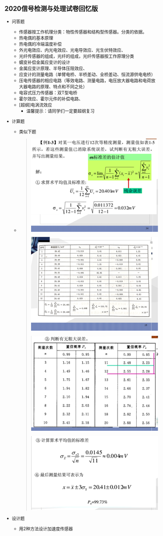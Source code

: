 ## 2020信号检测与处理试卷回忆版

- 问答题

  - 传感器按工作机理分类：物性传感器和结构型传感器。分类的依据。
  - 热电偶的基本原理
  - 热电偶的冷端温度补偿
  - 外光电效应、内光电效应、光电导效应、光生伏特效应、
  - 光纤传感器的组成，光纤的组成，光纤传感器按工作原理分类
  - 蠕变补偿金属应变计的设计
  - 金属应变计原理、半导体压阻效应、
  - 应变计的测量电路（单臂电桥、半桥差动、全桥差动、恒流源供电电桥）
  - 压电传感器的相应电路（等效电路、测量电路，电压放大器电路和电荷放大器电路的原理、特点和不同之处）
  - 电容式压力传感器：双T型电桥
  - 霍尔效应、霍尔元件的补偿电路、
  - [超纲]电涡流效应
    - 温馨提示：请同学们一定要超纲复习

- 计算题

  - 类似下题

  - > ![image-20210629144259964](2020%E4%BF%A1%E5%8F%B7%E6%A3%80%E6%B5%8B%E4%B8%8E%E5%A4%84%E7%90%86%E8%AF%95%E5%8D%B7%E5%9B%9E%E5%BF%86%E7%89%88.assets/image-20210629144259964.png)
    >
    > ![image-20210629144344208](2020%E4%BF%A1%E5%8F%B7%E6%A3%80%E6%B5%8B%E4%B8%8E%E5%A4%84%E7%90%86%E8%AF%95%E5%8D%B7%E5%9B%9E%E5%BF%86%E7%89%88.assets/image-20210629144344208.png)
    >
    > ![image-20210629144358557](2020%E4%BF%A1%E5%8F%B7%E6%A3%80%E6%B5%8B%E4%B8%8E%E5%A4%84%E7%90%86%E8%AF%95%E5%8D%B7%E5%9B%9E%E5%BF%86%E7%89%88.assets/image-20210629144358557.png)
    >
    > ![image-20210629144417051](2020%E4%BF%A1%E5%8F%B7%E6%A3%80%E6%B5%8B%E4%B8%8E%E5%A4%84%E7%90%86%E8%AF%95%E5%8D%B7%E5%9B%9E%E5%BF%86%E7%89%88.assets/image-20210629144417051.png)

- 设计题
  - 用2种方法设计加速度传感器

